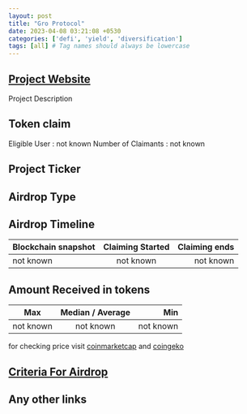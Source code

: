 ```yaml
---
layout: post
title: "Gro Protocol"
date: 2023-04-08 03:21:08 +0530
categories: ['defi', 'yield', 'diversification']
tags: [all] # Tag names should always be lowercase
---
```




## [Project Website](https://www.gro.xyz/#/)

 Project Description

## Token claim

Eligible User : not known
Number of Claimants : not known

## Project Ticker

## Airdrop Type

## Airdrop Timeline

| Blockchain snapshot     | Claiming Started           | Claiming ends    |
| ----------------------- |:--------------------------:| ----------------:|
|       not known         |        not known           |   not known      |

## Amount Received in tokens

| Max        |    Median / Average  |       Min    |
| ---------- |:--------------------:| ------------:|
| not known  |     not known        |  not known   |

for checking price visit [coinmarketcap](https://coinmarketcap.com/currencies/) and [coingeko](https://www.coingecko.com/en/coins/)

## [Criteria For Airdrop](https://medium.com/gro-protocol/gro-4-all-1-of-gro-to-protocol-users-c0d7a0b5670b)

## Any other links
